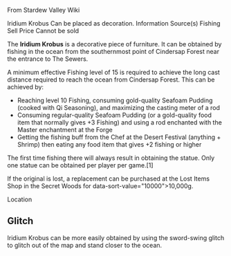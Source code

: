 From Stardew Valley Wiki

Iridium Krobus Can be placed as decoration. Information Source(s) Fishing Sell Price Cannot be sold

The **Iridium Krobus** is a decorative piece of furniture. It can be obtained by fishing in the ocean from the southernmost point of Cindersap Forest near the entrance to The Sewers.

A minimum effective Fishing level of 15 is required to achieve the long cast distance required to reach the ocean from Cindersap Forest. This can be achieved by:

- Reaching level 10 Fishing, consuming gold-quality Seafoam Pudding (cooked with Qi Seasoning), and maximizing the casting meter of a rod
- Consuming regular-quality Seafoam Pudding (or a gold-quality food item that normally gives +3 Fishing) and using a rod enchanted with the Master enchantment at the Forge
- Getting the fishing buff from the Chef at the Desert Festival (anything + Shrimp) then eating any food item that gives +2 fishing or higher

The first time fishing there will always result in obtaining the statue. Only one statue can be obtained per player per game.\[1]

If the original is lost, a replacement can be purchased at the Lost Items Shop in the Secret Woods for data-sort-value="10000"&gt;10,000g.

Location

## Glitch

Iridium Krobus can be more easily obtained by using the sword-swing glitch to glitch out of the map and stand closer to the ocean.
